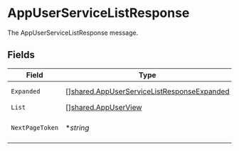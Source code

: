 # AppUserServiceListResponse

The AppUserServiceListResponse message.


## Fields

| Field                                                                                                           | Type                                                                                                            | Required                                                                                                        | Description                                                                                                     |
| --------------------------------------------------------------------------------------------------------------- | --------------------------------------------------------------------------------------------------------------- | --------------------------------------------------------------------------------------------------------------- | --------------------------------------------------------------------------------------------------------------- |
| `Expanded`                                                                                                      | [][shared.AppUserServiceListResponseExpanded](../../../pkg/models/shared/appuserservicelistresponseexpanded.md) | :heavy_minus_sign:                                                                                              | The expanded field.                                                                                             |
| `List`                                                                                                          | [][shared.AppUserView](../../../pkg/models/shared/appuserview.md)                                               | :heavy_minus_sign:                                                                                              | The list field.                                                                                                 |
| `NextPageToken`                                                                                                 | **string*                                                                                                       | :heavy_minus_sign:                                                                                              | The nextPageToken field.                                                                                        |